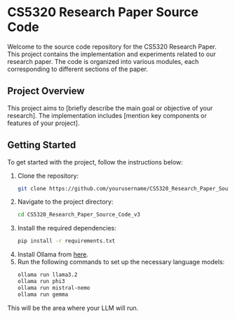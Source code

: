 # CS5320 Research Paper Source Code

Welcome to the source code repository for the CS5320 Research Paper. This project contains the implementation and experiments related to our research paper. The code is organized into various modules, each corresponding to different sections of the paper.

## Project Overview

This project aims to [briefly describe the main goal or objective of your research]. The implementation includes [mention key components or features of your project].

## Getting Started

To get started with the project, follow the instructions below:

1. Clone the repository:
    ```sh
    git clone https://github.com/yourusername/CS5320_Research_Paper_Source_Code_v3.git
    ```
2. Navigate to the project directory:
    ```sh
    cd CS5320_Research_Paper_Source_Code_v3
    ```
3. Install the required dependencies:
    ```sh
    pip install -r requirements.txt
    ```
4. Install Ollama from [here](https://ollama.com/download).
5. Run the following commands to set up the necessary language models:
    ```sh
    ollama run llama3.2
    ollama run phi3
    ollama run mistral-nemo
    ollama run gemma
    ```

This will be the area where your LLM will run.
